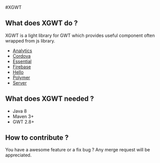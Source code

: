 #XGWT

## What does XGWT do ?

XGWT is a light library for GWT which provides useful component often wrapped from js library.

* [Analytics](x-gwt-analytics)
* [Cordova](x-gwt-cordova)
* [Essential](x-gwt-essential)
* [Firebase](x-gwt-firebase)
* [Hello](x-gwt-hello)
* [Polymer](x-gwt-polymer)
* [Server](x-gwt-server)

## What does XGWT needed ?

* Java 8
* Maven 3+
* GWT 2.8+


## How to contribute ?

You have a awesome feature or a fix bug ?
Any merge request will be appreciated.

